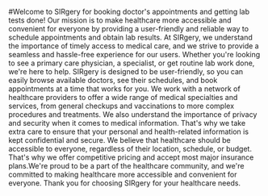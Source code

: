 #Welcome to SIRgery for booking doctor's appointments and getting lab tests done!
Our mission is to make healthcare more accessible and convenient for everyone by providing a user-friendly and reliable way to schedule appointments and obtain lab results. At SIRgery, we understand the importance of timely access to medical care, and we strive to provide a seamless and hassle-free experience for our users. Whether you're looking to see a primary care physician, a specialist, or get routine lab work done, we're here to help. SIRgery is designed to be user-friendly, so you can easily browse available doctors, see their schedules, and book appointments at a time that works for you. We work with a network of healthcare providers to offer a wide range of medical specialties and services, from general checkups and vaccinations to more complex procedures and treatments. We also understand the importance of privacy and security when it comes to medical information. That's why we take extra care to ensure that your personal and health-related information is kept confidential and secure. We believe that healthcare should be accessible to everyone, regardless of their location, schedule, or budget. That's why we offer competitive pricing and accept most major insurance plans.We're proud to be a part of the healthcare community, and we're committed to making healthcare more accessible and convenient for everyone. Thank you for choosing SIRgery for your healthcare needs.